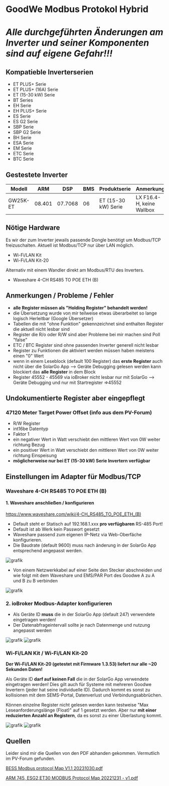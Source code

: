 # GoodWe Modbus Protokol Hybrid

# *Alle durchgeführten Änderungen am Inverter und seiner Komponenten sind auf eigene Gefahr!!!*

## Kompatieble Inverterserien
- ET PLUS+ Serie
- ET PLUS+ (16A) Serie
- ET (15-30 kW) Serie
- BT Series
- EH Serie
- EH PLUS+ Serie
- ES Serie
- ES G2 Serie
- SBP Serie
- SBP G2 Serie
- BH Serie
- ESA Serie
- EM Serie
- ETC Serie
- BTC Serie

## Gestestete Inverter

|Modell        |ARM       |DSP       |BMS       |Produktserie         |Anmerkung                  |
|--------------|----------|----------|----------|---------------------|---------------------------|
|GW25K-ET      |08.401    |07.7068   |06        |ET (15-30 kW) Serie  |LX F16.4-H, keine Wallbox  |

## Nötige Hardware

Es wir der zum Inverter jewails passende Dongle benötigt um Modbus/TCP freizuschalten. Aktuell ist Modbus/TCP nur über LAN möglich.

- Wi-Fi/LAN Kit
- Wi-Fi/LAN Kit-20

Alternativ mit einem Wandler direkt am Modbus/RTU des Inverters.

- Waveshare 4-CH RS485 TO POE ETH (B)

## Anmerkungen / Probleme / Fehler
- **alle Register müssen als "Holding Register" behandelt werden!**
- die Übersetzung wurde von mir teilweise etwas überarbeitet so lange logisch Herleitbar (Google Übersetzer)
- Tabellen die mit "ohne Funktion" gekennzeichnet sind enthalten Register die aktuell nicht lesbar sind
- Register die R/o oder R/W sind aber Probleme bei mir machen sind Poll "false"
- ETC / BTC Register sind ohne passenden Inverter generell nicht lesbar
- Register zu Funktionen die aktiviert werden müssen haben meistens einen "0" Wert
- wenn in einem Leseblock (default 100 Register) das **erste Register** auch nicht über die SolarGo App --> Geräte Debugging gelesen werden kann blockiert das **alle Register** in dem Block
- Register 45552 - 45569 via ioBroker nicht lesbar nur mit SolarGo --> Geräte Debugging und nur mit Startregister =>45552

## Undokumentierte Register aber eingepflegt

### 47120 Meter Target Power Offset (info aus dem PV-Forum)
- R/W Register
- int16be Datentyp
- Faktor 1
- ein negativer Wert in Watt verschiebt den mittleren Wert von 0W weiter richtung Bezug
- ein positiver Wert in Watt verschiebt den mittleren Wert von 0W weiter richtung Einspeisung
- **möglicherweise nur bei ET (15-30 kW) Serie Invertern verfügbar**

## Einstellungen im Adapter für Modbus/TCP
### Waveshare 4-CH RS485 TO POE ETH (B)

#### 1. Waveshare anschließen / konfigurieren
https://www.waveshare.com/wiki/4-CH_RS485_TO_POE_ETH_(B)

- Default steht er Statisch auf 192.168.1.xxx **pro verfügbaren** RS-485 Port!
- Default ist ab Werk kein Passwort gesetzt
- Waveshare passend zum eigenen IP-Netz via Web-Oberfäche konfigurieren.
- Die Baudrate (default 9600) muss nach änderung in der SolarGo App entsprechend angepasst werden.

![grafik](https://github.com/user-attachments/assets/dfc687f1-b6e3-43f3-b9d2-81744960cb36)

- Von einem Netzwerkkabel auf einer Seite den Stecker abschneiden und wie folgt mit dem Waveshare und EMS/PAR Port des Goodwe A zu A und B zu B verbinden

![grafik](https://github.com/user-attachments/assets/cb0010d6-ce0c-419b-88ba-6af924030c95)


### 2. ioBroker Modbus-Adapter konfigurieren
- Als Geräte ID **muss** die in der SolarGo App (default 247) verwendete eingetragen werden!
- Der Datenabfrageintervall sollte je nach Datenmenge und nutzung angepasst werden

![grafik](https://github.com/user-attachments/assets/2ca50f53-baad-4f7a-bedc-7476f8a762ee)
![grafik](https://github.com/user-attachments/assets/a59337ea-a4b5-4454-9d30-c204fda12c73)


### Wi-Fi/LAN Kit / Wi-Fi/LAN Kit-20
**Der Wi-Fi/LAN Kit-20 (getestet mit Firmware 1.3.53) liefert nur alle ~20 Sekunden Daten!**

Als Geräte ID **darf auf keinen Fall** die in der SolarGo App verwendete eingetragen werden! Dies gilt auch für Systeme mit mehreren Goodwe Invertern (jeder hat seine individuelle ID). Dadurch kommt es sonst zu kollisionen mit dem SEMS-Portal, Datenverlust und Verbindungsabbrüchen.

Können einzelne Register nicht gelesen werden kann testweise "Max Leseanforderungslänge (Float)" auf 1 gesetzt werden. Aber nur **mit einer reduzierten Anzahl an Registern**, da es sonst zu einer Überlastung kommt.

![grafik](https://github.com/user-attachments/assets/8b54363c-555c-4620-a2d2-c542ff79c4dc)
 ![grafik](https://github.com/user-attachments/assets/a59337ea-a4b5-4454-9d30-c204fda12c73)

## Quellen
Leider sind mir die Quellen von den PDF abhanden gekommen. Vermutlich im PV-Forum gefunden.

[BESS Modbus protocol Map V1.1 20231030.pdf](https://github.com/user-attachments/files/17229994/BESS.Modbus.protocol.Map.V1.1.20231030.pdf)

[ARM 745, ESG2,ET30 MODBUS Protocol Map 20221231 - v1.pdf](https://github.com/user-attachments/files/17234759/ARM.745.ESG2.ET30.MODBUS.Protocol.Map.20221231.-.v1.pdf)
